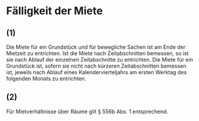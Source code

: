 # Fälligkeit der Miete



## (1)

 Die Miete für ein Grundstück und für bewegliche Sachen ist am Ende der Mietzeit zu entrichten. Ist die Miete nach Zeitabschnitten bemessen, so ist sie nach Ablauf der einzelnen Zeitabschnitte zu entrichten. Die Miete für ein Grundstück ist, sofern sie nicht nach kürzeren Zeitabschnitten bemessen ist, jeweils nach Ablauf eines Kalendervierteljahrs am ersten Werktag des folgenden Monats zu entrichten.

## (2)

 Für Mietverhältnisse über Räume gilt § 556b Abs. 1 entsprechend. 

